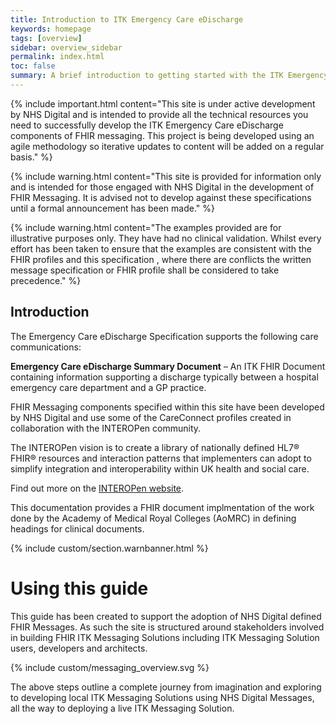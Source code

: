 ```yaml
---
title: Introduction to ITK Emergency Care eDischarge
keywords: homepage
tags: [overview]
sidebar: overview_sidebar
permalink: index.html
toc: false
summary: A brief introduction to getting started with the ITK Emergency Care eDischarge.
---
```


{% include important.html content="This site is under active development by NHS Digital and is intended to provide all the technical resources you need to successfully develop the ITK Emergency Care eDischarge components of FHIR messaging. This project is being developed using an agile methodology so iterative updates to content will be added on a regular basis." %}

{% include warning.html content="This site is provided for information only and is intended for those engaged with NHS Digital in the development of FHIR Messaging. It is advised not to develop against these specifications until a formal announcement has been made." %}

{% include warning.html content="The examples provided are for illustrative purposes only. They have had no clinical validation. Whilst every effort has been taken to ensure that the examples are consistent with the FHIR profiles and this specification , where there are conflicts the written message specification or FHIR profile shall be considered to take precedence." %}

## Introduction ##

The Emergency Care eDischarge  Specification supports the following care communications:

**Emergency Care eDischarge Summary Document** – An ITK FHIR Document containing  information supporting a discharge typically between a hospital emergency care department and a GP practice.
   
FHIR Messaging components specified within this site have been developed by NHS Digital and use some of the CareConnect profiles created in collaboration with the INTEROPen community. 

The INTEROPen vision is to create a library of nationally defined HL7® FHIR® resources and interaction patterns that implementers can adopt to simplify integration and interoperability within UK health and social care.

Find out more on the [INTEROPen website](http://interopen.org/).

This documentation provides a FHIR document implmentation of the work done by the Academy of Medical Royal Colleges (AoMRC) in defining headings for clinical documents.
 
{% include custom/section.warnbanner.html %}

# Using this guide #

This guide has been created to support the adoption of NHS Digital defined FHIR Messages. As such the site is structured around stakeholders involved in building FHIR ITK Messaging Solutions including  ITK Messaging Solution users, developers and architects.  

{% include custom/messaging_overview.svg %}

The above steps outline a complete journey from imagination and exploring to developing local ITK Messaging Solutions using NHS Digital Messages, all the way to deploying a live ITK Messaging Solution.
